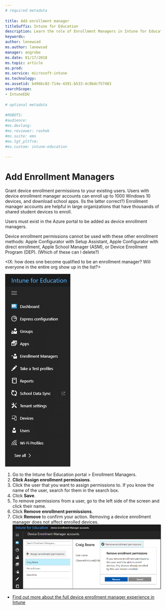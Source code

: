 ```yaml
---
# required metadata

title: Add enrollment manager
titleSuffix: Intune for Education
description: Learn the role of Enrollment Managers in Intune for Education.
keywords:
author: lenewsad
ms.author: lanewsad
manager: angrobe
ms.date: 01/17/2018
ms.topic: article
ms.prod:
ms.service: microsoft-intune
ms.technology:
ms.assetid: b496bc02-714e-4391-b533-4c9bdcf57483
searchScope:
- IntuneEDU

# optional metadata

#ROBOTS:
#audience:
#ms.devlang:
#ms.reviewer: rashok
#ms.suite: ems
#ms.tgt_pltfrm:
#ms.custom: intune-education

---
```


# Add Enrollment Managers

Grant device enrollment permissions to your existing users. Users with device enrollment manager accounts can  enroll up to 1000 Windows 10 devices, and download school apps. (Is the latter correct?) Enrollment manager accounts are helpful in large organizations that have thousands of shared student devices to enroll. 

Users must exist in the Azure portal to be added as device enrollment managers.

Device enrollment permissions cannot be used with these other enrollment methods: Apple Configurator with Setup Assistant, Apple Configurator with direct enrollment, Apple School Manager (ASM), or Device Enrollment Program (DEP).  (Which of these can I delete?)

<IX: how does one become qualified to be an enrollment manager? Will everyone in the entire org show up in the list?>

  ![Dashboard left hand side](./media/dashboard-002-left-sidebar-list.png)

1. Go to the Intune for Education portal > Enrollment Managers.
2. **Click Assign enrollment permissions**.
3. Click the user that you want to assign permissions to. If you know the name of the user, search for them in the search box.
4. Click **Save**.
5. To remove permissions from a user, go to the left side of the screen and click their name. 
6. Click **Remove enrollment permissions**.
7. Click **Remove** to confirm your action. Removing a device enrollment manager does not affect enrolled devices.
  ![Remove enrollment permissions button selected while viewing an individual Enrollment Manager's page](./media/enroll-mgrs-003-remove-enrollment-permissions.png)

- [Find out more about the full device enrollment manager experience in Intune](https://docs.microsoft.com/intune/deploy-use/enroll-corporate-owned-devices-with-the-device-enrollment-manager-in-microsoft-intune)

